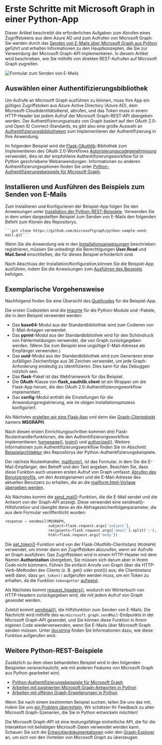 # <a name="get-started-with-microsoft-graph-in-a-python-app"></a>Erste Schritte mit Microsoft Graph in einer Python-App 

Dieser Artikel beschreibt die erforderlichen Aufgaben zum Abrufen eines Zugriffstokens aus dem Azure AD und zum Aufrufen von Microsoft Graph. Sie werden durch das [Senden von E-Mails über Microsoft Graph aus Python](https://github.com/microsoftgraph/python-sample-send-mail) geführt und erhalten Informationen zu den Hauptkonzepten, die Sie zur Verwendung der Microsoft Graph-API implementieren. In diesem Artikel wird beschrieben, wie Sie mithilfe von direkten REST-Aufrufen auf Microsoft Graph zugreifen.

![Formular zum Senden von E-Mails](https://raw.githubusercontent.com/microsoftgraph/python-sample-send-mail/master/static/images/sendmail.png)

## <a name="choosing-an-authentication-library"></a>Auswählen einer Authentifizierungsbibliothek

Um Aufrufe an Microsoft Graph ausführen zu können, muss Ihre App ein gültiges Zugriffstoken aus Azure Active Directory (Azure AD), dem Microsoft-Cloudidentitätsdienst, abrufen, und das Token muss in einem HTTP-Header bei jedem Aufruf der Microsoft Graph-REST-API übergeben werden. Der Authentifizierungsansatz von Graph basiert auf den OAuth 2.0- und Open ID Connect-Standards, es gibt also eine große Auswahl an [Authentifizierungsbibliotheken](https://docs.microsoft.com/de-DE/azure/active-directory/develop/active-directory-v2-libraries) zum Implementieren der Authentifizierung in Ihre Anwendung.

Im folgenden Beispiel wird die [Flask-OAuthlib](https://flask-oauthlib.readthedocs.io/en/latest/)-Bibliothek zum Implementieren des OAuth 2.0-Workflows [Autorisierungscodegenehmigung](https://tools.ietf.org/html/rfc6749#section-4.1) verwendet; dies ist der empfohlene Authentifizierungsworkflow für in Python geschriebene Webanwendungen. Informationen zu anderen Authentifizierungsoptionen finden Sie unter [Python-Authentifizierungsbeispiele für Microsoft Graph](https://github.com/microsoftgraph/python-sample-auth).

## <a name="installing-and-running-the-send-mail-sample"></a>Installieren und Ausführen des Beispiels zum Senden von E-Mails

Zum Installieren und Konfigurieren der Beispiel-App folgen Sie den Anweisungen unter [Installation der Python-REST-Beispiele](https://github.com/microsoftgraph/python-sample-auth/blob/master/installation.md). Verwenden Sie in dem unten dargestellten Beispiel zum Senden von E-Mails den folgenden Befehl zum Klonen des Repositorys.

    ```git clone https://github.com/microsoftgraph/python-sample-send-mail.git```

Wenn Sie die Anwendung wie in den [Installationsanweisungen](https://github.com/microsoftgraph/python-sample-auth/blob/master/installation.md) beschrieben registrieren, müssen Sie unbedingt die Berechtigungen **User.Read** und **Mail.Send** einschließen, die für dieses Beispiel erforderlich sind.

Nach Abschluss der Installation/Konfiguration,können Sie die Beispiel-App ausführen, indem Sie die Anweisungen zum [Ausführen des Beispiels](https://github.com/microsoftgraph/python-sample-send-mail#running-the-sample) befolgen.

## <a name="code-walkthrough"></a>Exemplarische Vorgehensweise

Nachfolgend finden Sie eine Übersicht des [Quellcodes](https://github.com/microsoftgraph/python-sample-send-mail/blob/master/sample.py) für die Beispiel-App.

Die ersten Codezeilen sind die [Importe](https://github.com/microsoftgraph/python-sample-send-mail/blob/master/sample.py#L4-L11) für die Python-Module und -Pakete, die in dem Beispiel verwendet werden:

* Das **base64**-Modul aus der Standardbibliothek wird zum Codieren von E-Mail-Anlagen verwendet.
* Das **pprint**-Modul aus der Standardbibliothek wird für den Schöndruck von Fehlermeldungen verwendet, die von Graph zurückgegeben werden. (Wenn Sie zum Beispiel eine ungültige E-Mail-Adresse als Empfänger verwenden.)
* Das **uuid**-Modul aus der Standardbibliothek wird zum Generieren einer zufälligen Zeichenfolge aus 36 Zeichen verwendet, um jede Graph-Anforderung eindeutig zu identifizieren. Dies kann für das Debuggen nützlich sein.
* Das **flask**-Paket ist das Webframework für das Beispiel.
* Die **OAuth**-Klasse von **flask_oauthlib.client** ist ein Wrapper um die Flask-App herum, die den OAuth 2.0-Authentifizierungsworkflow implementiert.
* Das **config**-Modul enthält die Einstellungen für die Anwendungsregistrierung, wie im obigen Installationsprozess konfiguriert.

Als Nächstes [erstellen wir eine Flask-App](https://github.com/microsoftgraph/python-sample-send-mail/blob/master/sample.py#L13-L15) und dann das [Graph-Clientobjekt](https://github.com/microsoftgraph/python-sample-send-mail/blob/master/sample.py#L17-L26) namens **MSGRAPH**.

Nach diesen ersten Einrichtungsschritten kommen drei Flask-Routenhandlerfunktionen, die den Authentifizierungsworkflow implementieren: [homepage()](https://github.com/microsoftgraph/python-sample-send-mail/blob/master/sample.py#L28-L31), [login()](https://github.com/microsoftgraph/python-sample-send-mail/blob/master/sample.py#L33-L37) und [authorized()](https://github.com/microsoftgraph/python-sample-send-mail/blob/master/sample.py#L39-L46). Weitere Informationen zum Authentifizierungsworkflow finden Sie im Abschnitt [Beispielarchitektur](https://github.com/microsoftgraph/python-sample-auth#sample-architecture) des Repositorys der Python-Authentifizierungsbeispiele.

Der nächste Routenhandler, [mailform()](https://github.com/microsoftgraph/python-sample-send-mail/blob/master/sample.py#L48-L54), ist das Formular, in dem Sie die E-Mail-Empfänger, den Betreff und den Text angeben. Beachten Sie, dass diese Funktion auch unseren ersten Aufruf von Graph umfasst: [Abrufen des Benutzerprofils](https://github.com/microsoftgraph/python-sample-send-mail/blob/master/sample.py#L51-L51), um den Anzeigenamen und die E-Mail-Adresse des aktuellen Benutzers zu erhalten, die an die [mailform.html-Vorlage übergeben werden](https://github.com/microsoftgraph/python-sample-send-mail/blob/master/sample.py#L52-L54).

Als Nächstes kommt die [send_mail()](https://github.com/microsoftgraph/python-sample-send-mail/blob/master/sample.py#L56-L73)-Funktion, die die E-Mail sendet und die Antwort von der Graph-API anzeigt. Diese verwendet eine sendmail()-Hilfsfunktion und übergibt diese an die Abfragezeichenfolgenparameter, die aus dem Formular veröffentlicht wurden:

```python
response = sendmail(MSGRAPH,
                    subject=flask.request.args['subject'],
                    recipients=flask.request.args['email'].split(';'),
                    html=flask.request.args['body'])
```

Die [get_token()](https://github.com/microsoftgraph/python-sample-send-mail/blob/master/sample.py#L75-L78)-Funktion wird von der Flask-OAuthlib-Clientistanz (```MSGRAPH```) verwendet, um immer dann ein Zugriffstoken abzurufen, wenn wir Aufrufe an Graph ausführen. Das Zugriffstoken wird in einem HTTP-Header mit dem Namen **Authorization** übergeben, Sie müssen sich darum aber in Ihrem Code nicht kümmern. Führen Sie einfach Anrufe von Graph über die HTTP-Verb-Methoden des Clients (z. B. get() oder post()) aus; die Clientinstanz weiß dann, dass ```get_token()``` aufgerufen werden muss, um ein Token zu erhalten, da die Funktion ```tokengetter``` [aufweist](https://github.com/microsoftgraph/python-sample-send-mail/blob/master/sample.py#L75-L75).

Als Nächstes kommt [request_headers()](https://github.com/microsoftgraph/python-sample-send-mail/blob/master/sample.py#L80-L85), wodurch ein Wörterbuch von HTTP-Headern zurückgegeben wird, die mit jedem Aufruf von Graph gesendet werden.

Zuletzt kommt [sendmail()](https://github.com/microsoftgraph/python-sample-send-mail/blob/master/sample.py#L87-L129), die Hilfsfunktion zum Senden von E-Mails. Die Nachricht wird mithilfe des ```me/microsoft.graph.sendMail```-Endpunkts in der Microsoft Graph-API gesendet, und Sie können diese Funktion in Ihrem eigenen Code wiederverwenden, wenn Sie E-Mails über Microsoft Graph senden müssen. Unter [docstring](https://github.com/microsoftgraph/python-sample-send-mail/blob/master/sample.py#L88-L97) finden Sie Informationen dazu, wie diese Funktion aufgerufen wird.

## <a name="other-python-rest-samples"></a>Weitere Python-REST-Beispiele

Zusätzlich zu dem oben behandelten Beispiel wird in den folgenden Beispielen veranschaulicht, wie mit anderen Features von Microsoft Graph aus Python gearbeitet wird.

* [Python-Authentifizierungsbeispiele für Microsoft Graph](https://github.com/microsoftgraph/python-sample-auth)
* [Arbeiten mit paginierten Microsoft Graph-Antworten in Python](https://github.com/microsoftgraph/python-sample-pagination)
* [Arbeiten mit offenen Graph-Erweiterungen in Python](https://github.com/microsoftgraph/python-sample-open-extensions)

Wenn Sie nach einem bestimmten Beispiel suchen, teilen Sie uns das mit, indem Sie uns [ein Problem übermitteln](https://github.com/microsoftgraph/python-sample-auth/issues). Wir schätzen Ihr Feedback zu allen Microsoft Graph-Szenarien, die Sie in Python entwickeln möchten!

Die Microsoft Graph-API ist eine leistungsfähige einheitliche API, die für die Interaktion mit beliebigen Microsoft-Daten verwendet werden kann. Schauen Sie sich die [Entwicklerdokumentationen](https://developer.microsoft.com/de-DE/graph/docs/concepts/overview) oder den [Graph-Explorer](https://developer.microsoft.com/de-DE/graph/graph-explorer) an, um sich von den Vorteilen von Microsoft Graph zu überzeugen.
